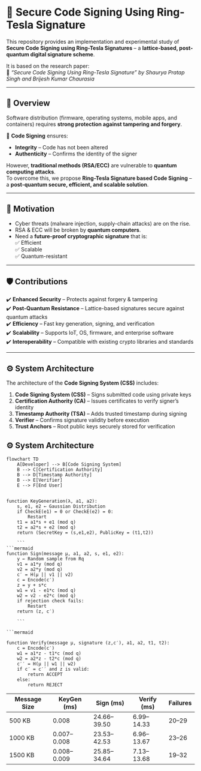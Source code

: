 # 🔐 Secure Code Signing Using Ring-Tesla Signature  

This repository provides an implementation and experimental study of **Secure Code Signing using Ring-Tesla Signatures** – a **lattice-based, post-quantum digital signature scheme**.  

It is based on the research paper:  
📄 *“Secure Code Signing Using Ring-Tesla Signature” by Shaurya Pratap Singh and Brijesh Kumar Chaurasia*  

---

## 📌 Overview  

Software distribution (firmware, operating systems, mobile apps, and containers) requires **strong protection against tampering and forgery**.  

🔑 **Code Signing** ensures:  
- **Integrity** – Code has not been altered  
- **Authenticity** – Confirms the identity of the signer  

However, **traditional methods (RSA/ECC)** are vulnerable to **quantum computing attacks**.  
To overcome this, we propose **Ring-Tesla Signature based Code Signing** – a **post-quantum secure, efficient, and scalable solution**.  

---

## 🚀 Motivation  

- Cyber threats (malware injection, supply-chain attacks) are on the rise.  
- RSA & ECC will be broken by **quantum computers**.  
- Need a **future-proof cryptographic signature** that is:  
  ✅ Efficient  
  ✅ Scalable  
  ✅ Quantum-resistant  

---

## 🛡️ Contributions  

✔️ **Enhanced Security** – Protects against forgery & tampering  
✔️ **Post-Quantum Resistance** – Lattice-based signatures secure against quantum attacks  
✔️ **Efficiency** – Fast key generation, signing, and verification  
✔️ **Scalability** – Supports IoT, OS, firmware, and enterprise software  
✔️ **Interoperability** – Compatible with existing crypto libraries and standards  

---

## ⚙️ System Architecture  

The architecture of the **Code Signing System (CSS)** includes:  

1. **Code Signing System (CSS)** – Signs submitted code using private keys  
2. **Certification Authority (CA)** – Issues certificates to verify signer’s identity  
3. **Timestamp Authority (TSA)** – Adds trusted timestamp during signing  
4. **Verifier** – Confirms signature validity before execution  
5. **Trust Anchors** – Root public keys securely stored for verification  

## ⚙️ System Architecture  

```mermaid
flowchart TD
    A[Developer] --> B[Code Signing System]
    B --> C[Certification Authority]
    B --> D[Timestamp Authority]
    B --> E[Verifier]
    E --> F[End User]
 ```
```mermaid

function KeyGeneration(λ, a1, a2):
    s, e1, e2 ← Gaussian Distribution
    if CheckE(e1) = 0 or CheckE(e2) = 0:
        Restart
    t1 = a1*s + e1 (mod q)
    t2 = a2*s + e2 (mod q)
    return (SecretKey = (s,e1,e2), PublicKey = (t1,t2))

    ```
```mermaid
function Sign(message µ, a1, a2, s, e1, e2):
    y ← Random sample from Rq
    v1 = a1*y (mod q)
    v2 = a2*y (mod q)
    c′ = H(µ || v1 || v2)
    c = Encode(c′)
    z = y + s*c
    w1 = v1 - e1*c (mod q)
    w2 = v2 - e2*c (mod q)
    if rejection check fails:
        Restart
    return (z, c′)

    ```

```mermaid

function Verify(message µ, signature (z,c′), a1, a2, t1, t2):
    c = Encode(c′)
    w1 = a1*z - t1*c (mod q)
    w2 = a2*z - t2*c (mod q)
    c′′ = H(µ || w1 || w2)
    if c′ = c′′ and z is valid:
        return ACCEPT
    else:
        return REJECT

```



| Message Size | KeyGen (ms) | Sign (ms)   | Verify (ms) | Failures |
| ------------ | ----------- | ----------- | ----------- | -------- |
| 500 KB       | 0.008       | 24.66–39.50 | 6.99–14.33  | 20–29    |
| 1000 KB      | 0.007–0.008 | 23.53–42.53 | 6.96–13.67  | 23–26    |
| 1500 KB      | 0.008–0.009 | 25.85–34.64 | 7.13–13.68  | 19–32    |


